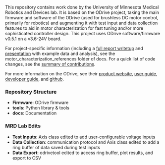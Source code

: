 This repository contains work done by the University of Minnesota Medical Robotics and Devices lab. It is based on the ODrive project, taking the main firmware and software of the ODrive (used for brushless DC motor control, primarily for robotics) and augmenting it with test input and data collection features to aid in motor characterization for fast tuning and/or more sophisticated controller design. This project uses ODrive software/firmware v0.5.1 on a v3.6-24V board.

For project-specific information (including a [full report writetup](https://github.com/labmrd/odrive-with-motor-characterization/blob/main/docs/motor_characterization_references/report/Goldberg_plan_B_report.pdf) and [presentation](https://www.youtube.com/watch?v=Ci9dAIl0ByQ&feature=youtu.be) with example data and analysis), see the motor_characterization_references folder of docs. For a quick list of code changes, see the [summary of contributions](https://github.com/labmrd/odrive-with-motor-characterization/blob/main/docs/motor_characterization_references/report/Summary%20of%20Contributions_v5.pdf).

For more information on the ODrive, see their [product website](https://odriverobotics.com/), [user guide](https://docs.odriverobotics.com/), [developer guide](https://docs.odriverobotics.com/developer-guide), and [github](https://github.com/odriverobotics/ODrive).

### Repository Structure
 * **Firmware**: ODrive firmware
 * **tools**: Python library & tools
 * **docs**: Documentation

### MRD Lab Edits
 * **Test Inputs**: Axis class edited to add user-configurable voltage inputs
 * **Data Collection**: communication protocol and Axis class edited to add a ring buffer of data saved during test inputs
 * **Data Export**: odrivetool edited to access ring buffer, plot results, and export to CSV
